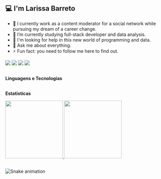  ## 💻 I'm Larissa Barreto

- 🔭 I currently work as a content moderator for a social network while pursuing my dream of a career change.
- 🌱 I’m currently studying full-stack developer and data analysis.
- 🤔 I'm looking for help in this new world of programming and data.
- 💬 Ask me about everything.
- ⚡ Fun fact: you need to follow me here to find out.
 
<div> 
 <a href = "mailto:larissabarreto.engcivil@gmail.com"><img src="https://img.shields.io/badge/-Gmail-%23333?style=for-the-badge&logo=gmail&logoColor=white" target="_blank"></a>
 <a href="https://www.linkedin.com/in/larissasantosbarreto" target="_blank"><img src="https://img.shields.io/badge/-LinkedIn-%230077B5?style=for-the-badge&logo=linkedin&logoColor=white" target="_blank"></a> 
 <a href="https://www.twitch.tv/dendenavidaenamochila" target="_blank"><img src="https://img.shields.io/badge/Twitch-9146FF?style=for-the-badge&logo=twitch&logoColor=white" target="_blank"></a>
 <a href="https://discord.gg/larissasantosbarreto" target="_blank"><img src="https://img.shields.io/badge/Discord-7289DA?style=for-the-badge&logo=discord&logoColor=white" target="_blank"></a> 
</div>

##

**Linguagens e Tecnologias**


  
##

**Estatisticas**

<div>
  <a href="https://github.com/larissabarreto">
    <img height="180" src="https://github-readme-stats.vercel.app/api?username=larissabarreto&show_icons=true&theme=onedark&include_all_commits=true&count_private=true"/>
    <img height="180" src="https://github-readme-stats.vercel.app/api/top-langs/?username=larissabarreto&layout=compact&langs_count=16&theme=onedark"/>
  </a>
</div>

##

![Snake animation](https://github.com/larissabarreto/blob/output/github-contribution-grid-snake.svg)
